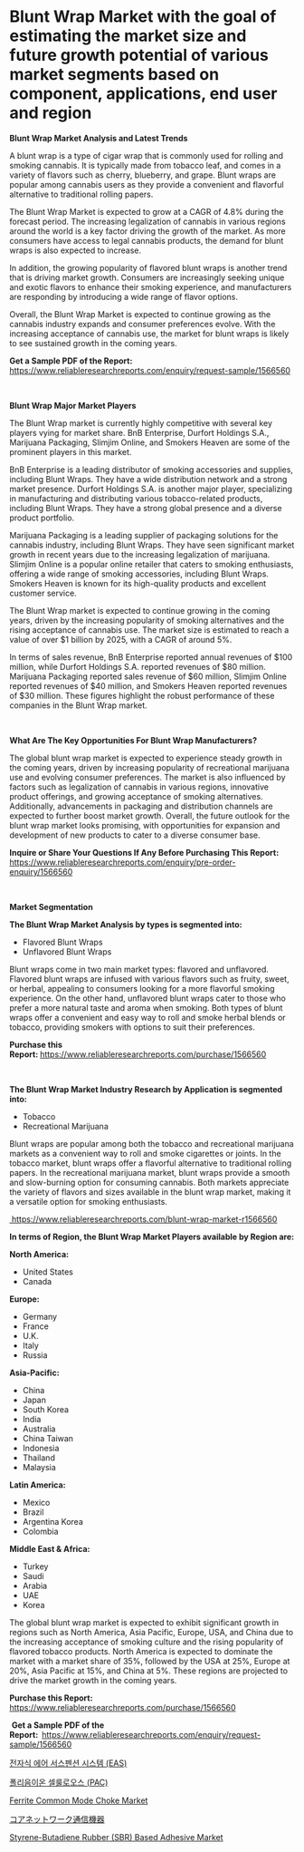 <p><h1>Blunt Wrap Market with the goal of estimating the market size and future growth potential of various market segments based on component, applications, end user and region</h1></p><p><strong>Blunt Wrap Market Analysis and Latest Trends</strong></p>
<p><p>A blunt wrap is a type of cigar wrap that is commonly used for rolling and smoking cannabis. It is typically made from tobacco leaf, and comes in a variety of flavors such as cherry, blueberry, and grape. Blunt wraps are popular among cannabis users as they provide a convenient and flavorful alternative to traditional rolling papers.</p><p>The Blunt Wrap Market is expected to grow at a CAGR of 4.8% during the forecast period. The increasing legalization of cannabis in various regions around the world is a key factor driving the growth of the market. As more consumers have access to legal cannabis products, the demand for blunt wraps is also expected to increase.</p><p>In addition, the growing popularity of flavored blunt wraps is another trend that is driving market growth. Consumers are increasingly seeking unique and exotic flavors to enhance their smoking experience, and manufacturers are responding by introducing a wide range of flavor options.</p><p>Overall, the Blunt Wrap Market is expected to continue growing as the cannabis industry expands and consumer preferences evolve. With the increasing acceptance of cannabis use, the market for blunt wraps is likely to see sustained growth in the coming years.</p></p>
<p><strong>Get a Sample PDF of the Report:&nbsp;</strong> <a href="https://www.reliableresearchreports.com/enquiry/request-sample/1566560">https://www.reliableresearchreports.com/enquiry/request-sample/1566560</a></p>
<p>&nbsp;</p>
<p><strong>Blunt Wrap Major Market Players</strong></p>
<p><p>The Blunt Wrap market is currently highly competitive with several key players vying for market share. BnB Enterprise, Durfort Holdings S.A., Marijuana Packaging, Slimjim Online, and Smokers Heaven are some of the prominent players in this market.</p><p>BnB Enterprise is a leading distributor of smoking accessories and supplies, including Blunt Wraps. They have a wide distribution network and a strong market presence. Durfort Holdings S.A. is another major player, specializing in manufacturing and distributing various tobacco-related products, including Blunt Wraps. They have a strong global presence and a diverse product portfolio.</p><p>Marijuana Packaging is a leading supplier of packaging solutions for the cannabis industry, including Blunt Wraps. They have seen significant market growth in recent years due to the increasing legalization of marijuana. Slimjim Online is a popular online retailer that caters to smoking enthusiasts, offering a wide range of smoking accessories, including Blunt Wraps. Smokers Heaven is known for its high-quality products and excellent customer service.</p><p>The Blunt Wrap market is expected to continue growing in the coming years, driven by the increasing popularity of smoking alternatives and the rising acceptance of cannabis use. The market size is estimated to reach a value of over $1 billion by 2025, with a CAGR of around 5%.</p><p>In terms of sales revenue, BnB Enterprise reported annual revenues of $100 million, while Durfort Holdings S.A. reported revenues of $80 million. Marijuana Packaging reported sales revenue of $60 million, Slimjim Online reported revenues of $40 million, and Smokers Heaven reported revenues of $30 million. These figures highlight the robust performance of these companies in the Blunt Wrap market.</p></p>
<p>&nbsp;</p>
<p><strong>What Are The Key Opportunities For Blunt Wrap Manufacturers?</strong></p>
<p><p>The global blunt wrap market is expected to experience steady growth in the coming years, driven by increasing popularity of recreational marijuana use and evolving consumer preferences. The market is also influenced by factors such as legalization of cannabis in various regions, innovative product offerings, and growing acceptance of smoking alternatives. Additionally, advancements in packaging and distribution channels are expected to further boost market growth. Overall, the future outlook for the blunt wrap market looks promising, with opportunities for expansion and development of new products to cater to a diverse consumer base.</p></p>
<p><strong>Inquire or Share Your Questions If Any Before Purchasing This Report:</strong> <a href="https://www.reliableresearchreports.com/enquiry/pre-order-enquiry/1566560">https://www.reliableresearchreports.com/enquiry/pre-order-enquiry/1566560</a></p>
<p>&nbsp;</p>
<p><strong>Market Segmentation</strong></p>
<p><strong>The Blunt Wrap Market Analysis by types is segmented into:</strong></p>
<p><ul><li>Flavored Blunt Wraps</li><li>Unflavored Blunt Wraps</li></ul></p>
<p><p>Blunt wraps come in two main market types: flavored and unflavored. Flavored blunt wraps are infused with various flavors such as fruity, sweet, or herbal, appealing to consumers looking for a more flavorful smoking experience. On the other hand, unflavored blunt wraps cater to those who prefer a more natural taste and aroma when smoking. Both types of blunt wraps offer a convenient and easy way to roll and smoke herbal blends or tobacco, providing smokers with options to suit their preferences.</p></p>
<p><strong>Purchase this Report:&nbsp;</strong><a href="https://www.reliableresearchreports.com/purchase/1566560">https://www.reliableresearchreports.com/purchase/1566560</a></p>
<p>&nbsp;</p>
<p><strong>The Blunt Wrap Market Industry Research by Application is segmented into:</strong></p>
<p><ul><li>Tobacco</li><li>Recreational Marijuana</li></ul></p>
<p><p>Blunt wraps are popular among both the tobacco and recreational marijuana markets as a convenient way to roll and smoke cigarettes or joints. In the tobacco market, blunt wraps offer a flavorful alternative to traditional rolling papers. In the recreational marijuana market, blunt wraps provide a smooth and slow-burning option for consuming cannabis. Both markets appreciate the variety of flavors and sizes available in the blunt wrap market, making it a versatile option for smoking enthusiasts.</p></p>
<p><a href="https://www.reliableresearchreports.com/blunt-wrap-market-r1566560">&nbsp;https://www.reliableresearchreports.com/blunt-wrap-market-r1566560</a></p>
<p><strong>In terms of Region, the Blunt Wrap Market Players available by Region are:</strong></p>
<p>
    <p> <strong> North America: </strong>
        <ul>
            <li>United States</li>
            <li>Canada</li>
        </ul>
        </p> 
    <p> <strong> Europe: </strong>
        <ul>
            <li>Germany</li>
            <li>France</li>
            <li>U.K.</li>
            <li>Italy</li>
            <li>Russia</li>
        </ul>
        </p> 
    <p> <strong> Asia-Pacific: </strong>
        <ul>
            <li>China</li>
            <li>Japan</li>
            <li>South Korea</li>
            <li>India</li>
            <li>Australia</li>
            <li>China Taiwan</li>
            <li>Indonesia</li>
            <li>Thailand</li>
            <li>Malaysia</li>
        </ul>
        </p> 
    <p> <strong> Latin America: </strong>
        <ul>
            <li>Mexico</li>
            <li>Brazil</li>
            <li>Argentina Korea</li>
            <li>Colombia</li>
        </ul>
        </p> 
    <p> <strong> Middle East & Africa: </strong>
        <ul>
            <li>Turkey</li>
            <li>Saudi</li>
            <li>Arabia</li>
            <li>UAE</li>
            <li>Korea</li>
        </ul>
    </p>
    </p>
<p><p>The global blunt wrap market is expected to exhibit significant growth in regions such as North America, Asia Pacific, Europe, USA, and China due to the increasing acceptance of smoking culture and the rising popularity of flavored tobacco products. North America is expected to dominate the market with a market share of 35%, followed by the USA at 25%, Europe at 20%, Asia Pacific at 15%, and China at 5%. These regions are projected to drive the market growth in the coming years.</p></p>
<p><strong>Purchase this Report: </strong><a href="https://www.reliableresearchreports.com/purchase/1566560">https://www.reliableresearchreports.com/purchase/1566560</a></p>
<p>&nbsp;<strong>Get a Sample PDF of the Report:&nbsp;&nbsp;</strong><a href="https://www.reliableresearchreports.com/enquiry/request-sample/1566560">https://www.reliableresearchreports.com/enquiry/request-sample/1566560</a></p>
<p><strong></strong></p>
<p><p><a href="https://github.com/Hubertstyenger6685/Market-Research-Report-List-1/blob/main/190383484648.md">전자식 에어 서스펜션 시스템 (EAS)</a></p><p><a href="https://github.com/hxzi07639916/Market-Research-Report-List-2/blob/main/359006384647.md">폴리음이온 셀룰로오스 (PAC)</a></p><p><a href="https://issuu.com/reportprime-2/docs/ferrite-common-mode-choke-market-size-2030.pptx">Ferrite Common Mode Choke Market</a></p><p><a href="https://github.com/Sophiaard2003/Market-Research-Report-List-1/blob/main/815976991288.md">コアネットワーク通信機器</a></p><p><a href="https://github.com/mabutironaldo/Market-Research-Report-List-4/blob/main/styrene-butadiene-rubber-sbr-based-adhesive-market.md">Styrene-Butadiene Rubber (SBR) Based Adhesive Market</a></p></p>